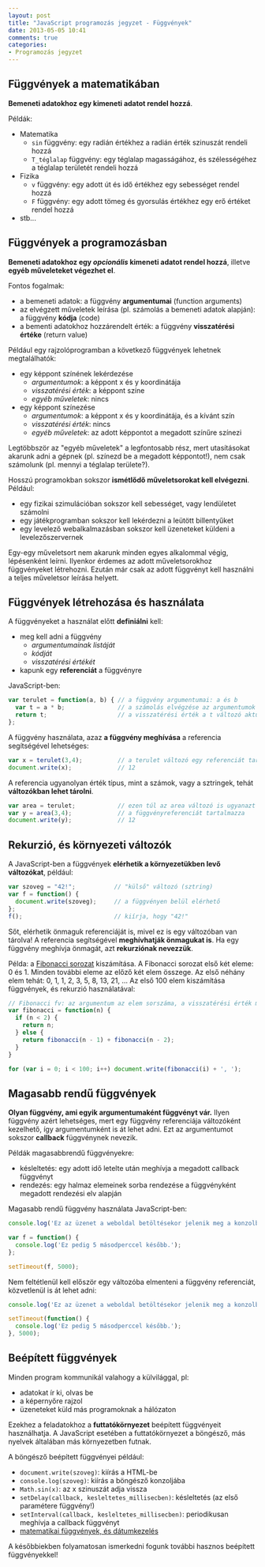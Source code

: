 ```yaml
---
layout: post
title: "JavaScript programozás jegyzet - Függvények"
date: 2013-05-05 10:41
comments: true
categories:
- Programozás jegyzet
---
```


Függvények a matematikában
--------------------------

**Bemeneti adatokhoz egy kimeneti adatot rendel hozzá**.

Példák:

* Matematika
  * `sin` függvény: egy radián értékhez a radián érték szinuszát rendeli hozzá
  * `T_téglalap` függvény: egy téglalap magasságához, és szélességéhez a téglalap területét rendeli hozzá
* Fizika
  * `v` függvény: egy adott út és idő értékhez egy sebességet rendel hozzá
  * `F` függvény: egy adott tömeg és gyorsulás értékhez egy erő értéket rendel hozzá
* stb...

<!-- more -->

Függvények a programozásban
---------------------------

**Bemeneti adatokhoz egy _opcionális_ kimeneti adatot rendel hozzá**, illetve **egyéb műveleteket végezhet el**.

Fontos fogalmak:

* a bemeneti adatok: a függvény **argumentumai** (function arguments)
* az elvégzett műveletek leírása (pl. számolás a bemeneti adatok alapján): a függvény **kódja** (code)
* a bementi adatokhoz hozzárendelt érték: a függvény **visszatérési értéke** (return value)

Például egy rajzolóprogramban a következő függvények lehetnek megtalálhatók:

* egy képpont színének lekérdezése
  * _argumentumok_: a képpont x és y koordinátája
  * _visszatérési érték_: a képpont színe
  * _egyéb műveletek_: nincs
* egy képpont színezése
  * _argumentumok_: a képpont x és y koordinátája, és a kívánt szín
  * _visszatérési érték_: nincs
  * _egyéb műveletek_: az adott képpontot a megadott színűre színezi

Legtöbbször az "egyéb műveletek" a legfontosabb rész, mert utasításokat akarunk adni a gépnek (pl. színezd be a megadott képpontot!), nem csak számolunk (pl. mennyi a téglalap területe?).

Hosszú programokban sokszor **ismétlődő műveletsorokat kell elvégezni**. Például:

* egy fizikai szimulációban sokszor kell sebességet, vagy lendületet számolni
* egy játékprogramban sokszor kell lekérdezni a leütött billentyűket
* egy levelező webalkalmazásban sokszor kell üzeneteket küldeni a levelezőszervernek

Egy-egy műveletsort nem akarunk minden egyes alkalommal végig, lépésenként leírni. Ilyenkor érdemes az adott műveletsorokhoz függvényeket létrehozni. Ezután már csak az adott függvényt kell használni a teljes műveletsor leírása helyett.

Függvények létrehozása és használata
------------------------------------

A függvényeket a használat előtt **definiálni** kell:

* meg kell adni a függvény
  * *argumentumainak listáját*
  * *kódját*
  * *visszatérési értékét*
* kapunk egy **referenciát** a függvényre

JavaScript-ben:

```javascript
var terulet = function(a, b) { // a függvény argumentumai: a és b
  var t = a * b;               // a számolás elvégzése az argumentumok felhasználásával
  return t;                    // a visszatérési érték a t változó aktuális értéke
};
```

A függvény használata, azaz **a függvény meghívása** a referencia segítségével lehetséges:

```javascript
var x = terulet(3,4);          // a terulet változó egy referenciát tartalmaz a fv-re!
document.write(x);             // 12
```

A referencia ugyanolyan érték típus, mint a számok, vagy a sztringek, tehát **változókban lehet tárolni**.

```javascript
var area = terulet;            // ezen túl az area változó is ugyanazt
var y = area(3,4);             // a függvényreferenciát tartalmazza
document.write(y);             // 12
```

Rekurzió, és környezeti változók
--------------------------------

A JavaScript-ben a függvények **elérhetik a környezetükben levő változókat**, például:

```javascript
var szoveg = "42!";           // "külső" változó (sztring)
var f = function() {
  document.write(szoveg);     // a függvényen belül elérhető
};
f();                          // kiírja, hogy "42!"
```

Sőt, elérhetik önmaguk referenciáját is, mivel ez is egy változóban van tárolva! A referencia segítségével **meghívhatják önmagukat is**. Ha egy függvény meghívja önmagát, azt **rekurziónak nevezzük**.

Példa: a [Fibonacci sorozat](http://hu.wikipedia.org/wiki/Fibonacci-sz%C3%A1mok) kiszámítása. A Fibonacci sorozat első két eleme: 0 és 1. Minden további eleme az előző két elem összege. Az első néhány elem tehát: 0, 1, 1, 2, 3, 5, 8, 13, 21, ... Az első 100 elem kiszámítása függvények, és rekurzió használatával:

```javascript
// Fibonacci fv: az argumentum az elem sorszáma, a visszatérési érték maga az elem:
var fibonacci = function(n) {
  if (n < 2) {
    return n;
  } else {
    return fibonacci(n - 1) + fibonacci(n - 2);
  }
}

for (var i = 0; i < 100; i++) document.write(fibonacci(i) + ', ');
```

Magasabb rendű függvények
-------------------------

**Olyan függvény, ami egyik argumentumaként függvényt vár.** Ilyen függvény azért lehetséges, mert egy függvény referenciája változóként kezelhető, így argumentumként is át lehet adni. Ezt az argumentumot sokszor **callback** függvénynek nevezik.

Példák magasabbrendű függvényekre:

* késleltetés: egy adott idő letelte után meghívja a megadott callback függvényt
* rendezés: egy halmaz elemeinek sorba rendezése a függvényként megadott rendezési elv alapján

Magasabb rendű függvény használata JavaScript-ben:

```javascript
console.log('Ez az üzenet a weboldal betöltésekor jelenik meg a konzolban.');

var f = function() {
  console.log('Ez pedig 5 másodperccel később.');
};

setTimeout(f, 5000);
```

Nem feltétlenül kell először egy változóba elmenteni a függvény referenciát, közvetlenül is át lehet adni:

```javascript
console.log('Ez az üzenet a weboldal betöltésekor jelenik meg a konzolban.');

setTimeout(function() {
  console.log('Ez pedig 5 másodperccel később.');
}, 5000);
```

Beépített függvények
--------------------

Minden program kommunikál valahogy a külvilággal, pl:

* adatokat ír ki, olvas be
* a képernyőre rajzol
* üzeneteket küld más programoknak a hálózaton

Ezekhez a feladatokhoz a **futtatókörnyezet** beépített függvényeit használhatja. A JavaScript esetében a futtatókörnyezet a böngésző, más nyelvek általában más környezetben futnak.

A böngésző beépített függvényei például:

* `document.write(szoveg)`: kiírás a HTML-be
* `console.log(szoveg)`: kiírás a böngésző konzoljába
* `Math.sin(x)`: az x szinuszát adja vissza
* `setDelay(callback, kesleltetes_millisecben)`: késleltetés (az első paramétere függvény!)
* `setInterval(callback, kesleltetes_millisecben)`: periodikusan meghívja a callback függvényt
* [matematikai függvények, és dátumkezelés](http://nyelvek.inf.elte.hu/leirasok/JavaScript/index.php?chapter=12)

A későbbiekben folyamatosan ismerkedni fogunk további hasznos beépített függvényekkel!

